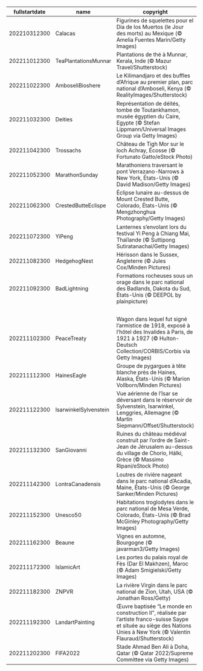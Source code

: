 |fullstartdate|name|copyright|title|image|
|--|--|--|--|--|
202210312300|Calacas|Figurines de squelettes pour el Día de los Muertos (le Jour des morts) au Mexique (© Amelia Fuentes Marin/Getty Images)|Vive les morts|![](/fr-FR/2022/11/202210312300Calacas.jpg)|
202211012300|TeaPlantationsMunnar|Plantations de thé à Munnar, Kerala, Inde (© Mazur Travel/Shutterstock)|Du thé à perte de vue|![](/fr-FR/2022/11/202211012300TeaPlantationsMunnar.jpg)|
202211022300|AmboseliBioshere|Le Kilimandjaro et des buffles d’Afrique au premier plan, parc national d’Amboseli, Kenya (© RealityImages/Shutterstock)|Pour préserver la nature|![](/fr-FR/2022/11/202211022300AmboseliBioshere.jpg)|
202211032300|Deities|Représentation de déités, tombe de Toutankhamon, musée égyptien du Caire, Egypte  (© Stefan Lippmann/Universal Images Group via Getty Images)|À la gloire d’un jeune roi|![](/fr-FR/2022/11/202211032300Deities.jpg)|
202211042300|Trossachs|Château de Tigh Mor sur le loch Achray, Écosse (© Fortunato Gatto/eStock Photo)|Un château écossais|![](/fr-FR/2022/11/202211042300Trossachs.jpg)|
202211052300|MarathonSunday|Marathoniens traversant le pont Verrazano-Narrows à  New York, États-Unis (© David Madison/Getty Images)|42,195 kilomètres à pied, ça use les souliers|![](/fr-FR/2022/11/202211052300MarathonSunday.jpg)|
202211062300|CrestedButteEclispe|Éclipse lunaire au-dessus de Mount Crested Butte, Colorado, États-Unis (© Mengzhonghua Photography/Getty Images)|Cache-cache avec la lune|![](/fr-FR/2022/11/202211062300CrestedButteEclispe.jpg)|
202211072300|YiPeng|Lanternes s’envolant lors du festival Yi Peng à Chiang Mai, Thaïlande (© Suttipong Sutiratanachai/Getty Images)|Les mille et une lanternes|![](/fr-FR/2022/11/202211072300YiPeng.jpg)|
202211082300|HedgehogNest|Hérisson dans le Sussex, Angleterre (© Jules Cox/Minden Pictures)|Boule de pics|![](/fr-FR/2022/11/202211082300HedgehogNest.jpg)|
202211092300|BadLightning|Formations rocheuses sous un orage dans le parc national des Badlands, Dakota du Sud, États-Unis (© DEEPOL by plainpicture)|Les mauvaises terres des États-Unis|![](/fr-FR/2022/11/202211092300BadLightning.jpg)|
||||![](/fr-FR/2022/11/.jpg)|
202211102300|PeaceTreaty|Wagon dans lequel fut signé l’armistice de 1918, exposé à l’hôtel des Invalides à Paris, de 1921 à 1927 (© Hulton-Deutsch Collection/CORBIS/Corbis via Getty Images)|Le wagon de la paix|![](/fr-FR/2022/11/202211102300PeaceTreaty.jpg)|
202211112300|HainesEagle|Groupe de pygargues à tête blanche près de Haines, Alaska, États-Unis (© Marion Vollborn/Minden Pictures)|Un aigle qui n’en est pas un|![](/fr-FR/2022/11/202211112300HainesEagle.jpg)|
202211122300|IsarwinkelSylvenstein|Vue aérienne de l’Isar se déversant dans le réservoir de Sylvenstein, Isarwinkel, Lenggries, Allemagne (© Martin Siepmann/Offset/Shutterstock)|De l’eau d’Allemagne|![](/fr-FR/2022/11/202211122300IsarwinkelSylvenstein.jpg)|
202211132300|SanGiovanni|Ruines du château médiéval construit par l’ordre de Saint-Jean de Jérusalem au-dessus du village de Chorio, Hálki, Grèce (© Massimo Ripani/eStock Photo)|Les vacances des vacances|![](/fr-FR/2022/11/202211132300SanGiovanni.jpg)|
202211142300|LontraCanadensis|Loutres de rivière nageant dans le parc national d’Acadia, Maine, États-Unis (© George Sanker/Minden Pictures)|Loutre y es-tu ?|![](/fr-FR/2022/11/202211142300LontraCanadensis.jpg)|
202211152300|Unesco50|Habitations troglodytes dans le parc national de Mesa Verde, Colorado, États-Unis (© Brad McGinley Photography/Getty Images)|Héritage pour l’éternité|![](/fr-FR/2022/11/202211152300Unesco50.jpg)|
202211162300|Beaune|Vignes en automne, Bourgogne (© javarman3/Getty Images)|Il est de retour !|![](/fr-FR/2022/11/202211162300Beaune.jpg)|
202211172300|IslamicArt|Les portes du palais royal de Fès (Dar El Makhzen), Maroc (© Adam Smigielski/Getty Images)|Palais royal|![](/fr-FR/2022/11/202211172300IslamicArt.jpg)|
202211182300|ZNPVR|La rivière Virgin dans le parc national de Zion, Utah, USA (© Jonathan Ross/Getty)|Au fond du Zion|![](/fr-FR/2022/11/202211182300ZNPVR.jpg)|
202211192300|LandartPainting|Œuvre baptisée “Le monde en construction II”, réalisée par l’artiste franco-suisse Saype et située au siège des Nations Unies à New York (© Valentin Flauraud/Shutterstock)|Tout un monde|![](/fr-FR/2022/11/202211192300LandartPainting.jpg)|
202211202300|FIFA2022|Stade Ahmad Ben Ali à Doha, Qatar (© Qatar 2022/Supreme Committee via Getty Images)|Allez les Bleus !|![](/fr-FR/2022/11/202211202300FIFA2022.jpg)|
